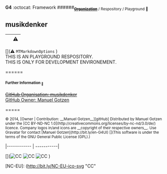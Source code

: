 __G4__ :octocat: Framework
######<sub>**~~[Organization](http://github.com/musikdenker)~~** / Respository / Playground 👾  </sub>
##    musikdenker

|  | ⚠️ |
|------------ | -----------|  

  [](⚠️ `MTMarkdownOptions` )  
THIS IS AN PLAYGROUND RESPOSITORY.  
THIS IS ONLY FOR DEVELOPMENT ENVIRONEMENT.  

======
#### __<sub>Further Information <sub>🔗</sub></sub>__
 
~~[GitHub Organisation: musikdenker](http://github.com/musikdenker)~~  
[GitHub Owner: Manuel Gotzen](http://github.com/ManuelGotzen/?tab=repositories)
  
=====
 
<sub>
&copy; 2014, [Owner | Contribution: __Manuel Gotzen__][gitHub]  
Distributed by Manuel Gotzen under the [CC BY-ND-NC 1.0](http://creativecommons.org/licenses/by-nc-nd/3.0/de/) licence.   
Company logos in/and icons are __copyright of their respective owners__. Use Gravatar for contact [Manuel Gotzen](http://bit.ly/en-G4UI)  
[](This software is under the terms of the GNU General Public License (GPL).) 
</sub>


|------------ | -----------|  



[](![CC][CC]  ![CC][BY]  ![CC][NC]  [](![CC][NC-EU]))

[CC]: http://bit.ly/CC-ico-svg "CC"
[BY]: http://bit.ly/BY-ico-svg "CC"
[NC]: http://bit.ly/NC-ico-svg "CC"
[NC-EU]: (http://bit.ly/NC-EU-ico-svg "CC"

[gitHub]: http://bit.ly/gitHub-musikdenker  "Organization"
[gitHub]: http://bit.ly/gitHub-gee  "Owner"
